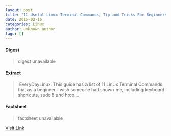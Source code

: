 ```yaml
---
layout: post
title: "11 Useful Linux Terminal Commands, Tip and Tricks For Beginners"
date: 2015-02-16
categories: Linux
author: unknown author
tags: []
---
```



#### Digest
>digest unavailable

#### Extract
>&nbsp;EveryDayLinux: This guide has a list of 11 Linux Terminal Commands that as a beginner I wish someone had shown me, including keyboard shortcuts, sudo !! and htop....

#### Factsheet
>factsheet unavailable

[Visit Link](http://www.linuxtoday.com/upload/11-useful-linux-terminal-commands-tip-and-tricks-for-beginners-150129002007.html)


